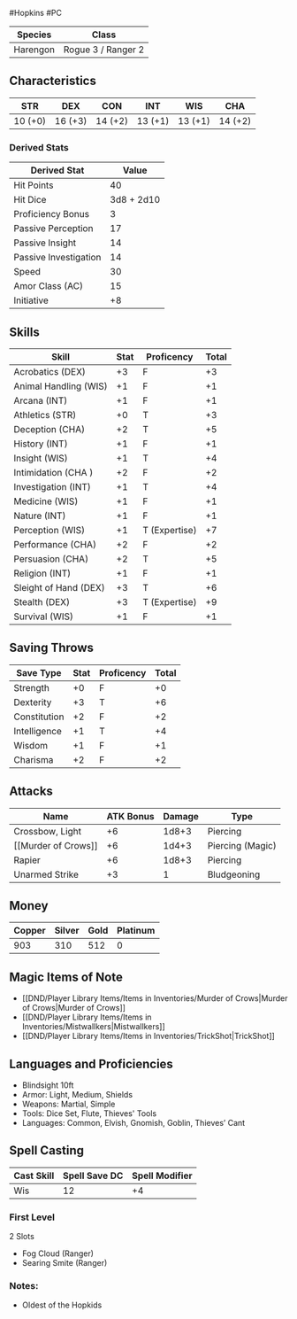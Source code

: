 #Hopkins #PC

| Species  | Class              |
| -------- | ------------------ |
| Harengon | Rogue 3 / Ranger 2 |

## Characteristics

| STR     | DEX     | CON     | INT     | WIS     | CHA     |
| ------- | ------- | ------- | ------- | ------- | ------- |
| 10 (+0) | 16 (+3) | 14 (+2) | 13 (+1) | 13 (+1) | 14 (+2) |

### Derived Stats

| Derived Stat          | Value      |
| --------------------- | ---------- |
| Hit Points            | 40         |
| Hit Dice              | 3d8 + 2d10 |
| Proficiency Bonus     | 3          |
| Passive Perception    | 17         |
| Passive Insight       | 14         |
| Passive Investigation | 14         |
| Speed                 | 30         |
| Amor Class (AC)       | 15         |
| Initiative            | +8         |

## Skills

| Skill                 | Stat | Proficency    | Total |
| --------------------- | ---- | ------------- | ----- |
| Acrobatics (DEX)      | +3   | F             | +3    |
| Animal Handling (WIS) | +1   | F             | +1    |
| Arcana (INT)          | +1   | F             | +1    |
| Athletics (STR)       | +0   | T             | +3    |
| Deception (CHA)       | +2   | T             | +5    |
| History (INT)         | +1   | F             | +1    |
| Insight (WIS)         | +1   | T             | +4    |
| Intimidation (CHA )   | +2   | F             | +2    |
| Investigation (INT)   | +1   | T             | +4    |
| Medicine (WIS)        | +1   | F             | +1    |
| Nature (INT)          | +1   | F             | +1    |
| Perception (WIS)      | +1   | T (Expertise) | +7    |
| Performance (CHA)     | +2   | F             | +2    |
| Persuasion (CHA)      | +2   | T             | +5    |
| Religion (INT)        | +1   | F             | +1    |
| Sleight of Hand (DEX) | +3   | T             | +6    |
| Stealth (DEX)         | +3   | T (Expertise) | +9    |
| Survival (WIS)        | +1   | F             | +1    |

## Saving Throws

| Save Type    | Stat | Proficency | Total |
| ------------ | ---- | ---------- | ----- |
| Strength     | +0   | F          | +0    |
| Dexterity    | +3   | T          | +6    |
| Constitution | +2   | F          | +2    |
| Intelligence | +1   | T          | +4    |
| Wisdom       | +1   | F          | +1    |
| Charisma     | +2   | F          | +2    |

## Attacks

| Name                | ATK Bonus | Damage | Type             |
| ------------------- | --------- | ------ | ---------------- |
| Crossbow, Light     | +6        | 1d8+3  | Piercing         |
| [[Murder of Crows]] | +6        | 1d4+3  | Piercing (Magic) |
| Rapier              | +6        | 1d8+3  | Piercing         |
| Unarmed Strike      | +3        | 1      | Bludgeoning      |

## Money

| Copper | Silver | Gold | Platinum |
| ------ | ------ | ---- | -------- |
| 903    | 310    | 512  | 0        |
## Magic Items of Note
- [[DND/Player Library Items/Items in Inventories/Murder of Crows|Murder of Crows|Murder of Crows]]
- [[DND/Player Library Items/Items in Inventories/Mistwallkers|Mistwallkers]]
- [[DND/Player Library Items/Items in Inventories/TrickShot|TrickShot]]
## Languages and Proficiencies
- Blindsight 10ft
- Armor: Light, Medium, Shields 
- Weapons: Martial, Simple 
- Tools: Dice Set, Flute, Thieves' Tools 
- Languages: Common, Elvish, Gnomish, Goblin, Thieves’ Cant


## Spell Casting

| Cast Skill | Spell Save DC | Spell Modifier |
| ---------- | ------------- | -------------- |
| Wis        | 12            | +4             |

### First Level

2 Slots
- Fog Cloud (Ranger)
- Searing Smite (Ranger)



### Notes:
- Oldest of the Hopkids